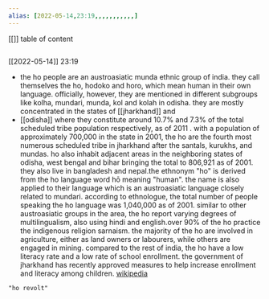 ```yaml
---
alias: [2022-05-14,23:19,,,,,,,,,,,]
---
```

[[]]
table of content
```toc
```

[[2022-05-14]] 23:19
- the ho people are an austroasiatic munda ethnic group of india. they call themselves the ho, hodoko and horo, which mean human in their own language. officially, however, they are mentioned in different subgroups like kolha, mundari, munda, kol and kolah in odisha. they are mostly concentrated in the states of [[jharkhand]] and 
- [[odisha]] where they constitute around 10.7% and 7.3% of the total scheduled tribe population respectively, as of 2011 . with a population of approximately 700,000 in the state in 2001, the ho are the fourth most numerous scheduled tribe in jharkhand after the santals, kurukhs, and mundas. ho also inhabit adjacent areas in the neighboring states of odisha, west bengal and bihar bringing the total to 806,921 as of 2001. they also live in bangladesh and nepal.the ethnonym "ho" is derived from the ho language word hō meaning "human". the name is also applied to their language which is an austroasiatic language closely related to mundari. according to ethnologue, the total number of people speaking the ho language was 1,040,000 as of 2001. similar to other austroasiatic groups in the area, the ho report varying degrees of multilingualism, also using hindi and english.over 90% of the ho practice the indigenous religion sarnaism. the majority of the ho are involved in agriculture, either as land owners or labourers, while others are engaged in mining. compared to the rest of india, the ho have a low literacy rate and a low rate of school enrollment. the government of jharkhand has recently approved measures to help increase enrollment and literacy among children.
[wikipedia](https://en.wikipedia.org/wiki/ho%20people)
```query
"ho revolt"
```
